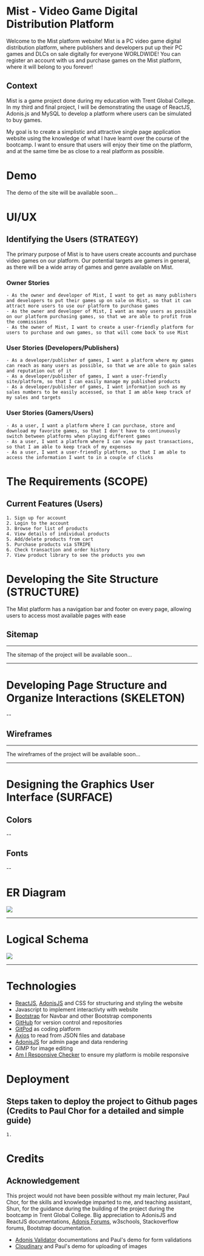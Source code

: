 # Mist - Video Game Digital Distribution Platform
Welcome to the Mist platform website! Mist is a PC video game digital distribution platform, where publishers and developers put up their PC games and DLCs on sale digitally for everyone WORLDWIDE! You can register an account with us and purchase games on the Mist platform, where it will belong to you forever!

## Context
Mist is a game project done during my education with Trent Global College. In my third and final project, I will be demonstrating the usage of ReactJS, Adonis.js and MySQL to develop a platform where users can be simulated to buy games.

My goal is to create a simplistic and attractive single page application website using the knowledge of what I have learnt over the course of the bootcamp. I want to ensure that users will enjoy their time on the platform, and at the same time be as close to a real platform as possible.

# Demo
The demo of the site will be available soon...

# UI/UX
## Identifying the Users (STRATEGY)
The primary purpose of Mist is to have users create accounts and purchase video games on our platform. Our potential targets are gamers in general, as there will be a wide array of games and genre available on Mist.

### Owner Stories
```
- As the owner and developer of Mist, I want to get as many publishers and developers to put their games up on sale on Mist, so that it can attract more users to use our platform to purchase games
- As the owner and developer of Mist, I want as many users as possible on our platform purchasing games, so that we are able to profit from the commissions
- As the owner of Mist, I want to create a user-friendly platform for users to purchase and own games, so that will come back to use Mist
```

### User Stories (Developers/Publishers)
```
- As a developer/publisher of games, I want a platform where my games can reach as many users as possible, so that we are able to gain sales and reputation out of it
- As a developer/publisher of games, I want a user-friendly site/platform, so that I can easily manage my published products
- As a developer/publisher of games, I want information such as my sales numbers to be easily accessed, so that I am able keep track of my sales and targets
```

### User Stories (Gamers/Users)
```
- As a user, I want a platform where I can purchase, store and download my favorite games, so that I don't have to continuously switch between platforms when playing different games
- As a user, I want a platform where I can view my past transactions, so that I am able to keep track of my expenses
- As a user, I want a user-friendly platform, so that I am able to access the information I want to in a couple of clicks
```

# The Requirements (SCOPE)
## Current Features (Users)
```
1. Sign up for account
2. Login to the account
3. Browse for list of products
4. View details of individual products
5. Add/delete products from cart
5. Purchase products via STRIPE
6. Check transaction and order history
7. View product library to see the products you own
```

# Developing the Site Structure (STRUCTURE)
The Mist platform has a navigation bar and footer on every page, allowing users to access most available pages with ease

## Sitemap
---

The sitemap of the project will be available soon...

---

# Developing Page Structure and Organize Interactions (SKELETON)
--

## Wireframes
---

The wireframes of the project will be available soon...

---

# Designing the Graphics User Interface (SURFACE)
## Colors
--

## Fonts
--

# ER Diagram
<img src="./documentation/proj3-erd.jpg" style="margin: 0;">

---

# Logical Schema
<img src="./documentation/proj3-logical-schema.jpg" style="margin: 0;">

---

# Technologies
- [ReactJS](https://reactjs.org/), [AdonisJS](https://adonisjs.com/) and CSS for structuring and styling the website
- Javascript to implement interactivty with website
- [Bootstrap](https://getbootstrap.com/) for Navbar and other Bootstrap components
- [GitHub](https://github.com/) for version control and repositories
- [GitPod](https://gitpod.io/) as coding platform
- [Axios](https://github.com/axios/axios) to read from JSON files and database
- [AdonisJS](https://adonisjs.com/) for admin page and data rendering
- GIMP for image editing
- [Am I Responsive Checker](http://ami.responsivedesign.is/) to ensure my platform is mobile responsive

# Deployment
## Steps taken to deploy the project to Github pages (Credits to Paul Chor for a detailed and simple guide)
```
1.
```

# Credits
## Acknowledgement
This project would not have been possible without my main lecturer, Paul Chor, for the skills and knowledge imparted to me, and teaching assistant, Shun, for the guidance during the building of the project during the bootcamp in Trent Global College.
Big appreciation to AdonisJS and ReactJS documentations, [Adonis Forums](https://forum.adonisjs.com/), w3schools, Stackoverflow forums, Bootstrap documentation.

- [Adonis Validator](https://adonisjs.com/docs/4.1/validator) documentations and Paul's demo for form validations
- [Cloudinary](https://cloudinary.com/) and Paul's demo for uploading of images
